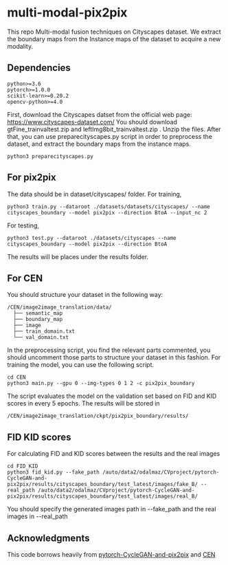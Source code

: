 # multi-modal-pix2pix
This repo
Multi-modal fusion techniques on Cityscapes dataset.
We extract the boundary maps from the Instance maps of the dataset to acquire a new modality.
## Dependencies

```
python>=3.6
pytorch>=1.0.0
scikit-learn>=0.20.2
opencv-python>=4.0
```
First, download the Cityscapes datset from the official web page: https://www.cityscapes-dataset.com/
You should download gtFine_trainvaltest.zip and leftImg8bit_trainvaltest.zip . Unzip the files.
After that, you can use preparecityscapes.py script in order to preprocess the dataset, and extract the boundary maps from the instance maps.
```
python3 preparecityscapes.py 
```
## For pix2pix
The data should be in dataset/cityscapes/ folder.
For training,
```
python3 train.py --dataroot ./datasets/datasets/cityscapes/ --name cityscapes_boundary --model pix2pix --direction BtoA --input_nc 2
```
For testing,
```
python3 test.py --dataroot ./datasets/cityscapes --name cityscapes_boundary --model pix2pix --direction BtoA
```
The results will be places under the results folder.

## For CEN
You should structure your dataset in the following way:
```
/CEN/image2image_translation/data/
  ├── semantic_map 
  ├── boundary_map  
  ├── image   
  ├── train_domain.txt    
  └── val_domain.txt
```
In the preprocessing script, you find the relevant parts commented, you should uncomment those parts to structure your dataset in this fashion.
For training the model, you can use the following script.
```
cd CEN
python3 main.py --gpu 0 --img-types 0 1 2 -c pix2pix_boundary
```
The script evaluates the model on the validation set based on FID and KID scores in every 5 epochs. The results will be stored in
```
/CEN/image2image_translation/ckpt/pix2pix_boundary/results/
```

## FID KID scores
For calculating FID and KID scores between the results and the real images
```
cd FID_KID
python3 fid_kid.py --fake_path /auto/data2/odalmaz/CVproject/pytorch-CycleGAN-and-pix2pix/results/cityscapes_boundary/test_latest/images/fake_B/ --real_path /auto/data2/odalmaz/CVproject/pytorch-CycleGAN-and-pix2pix/results/cityscapes_boundary/test_latest/images/real_B/
```
You should specify the generated images path in --fake_path and the real images in --real_path
## Acknowledgments
This code borrows heavily from [pytorch-CycleGAN-and-pix2pix](https://github.com/junyanz/pytorch-CycleGAN-and-pix2pix) and [CEN](https://github.com/yikaiw/CEN)
